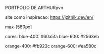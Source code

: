 PORTFÓLIO DE ARTHURpvn

site como inspiracao: https://jzitnik.dev/en/

max-[580px]

cores:
blue-400: #60a5fa
blue-600: #2563eb

orange-400: #fb923c
orange-600: #ea580c